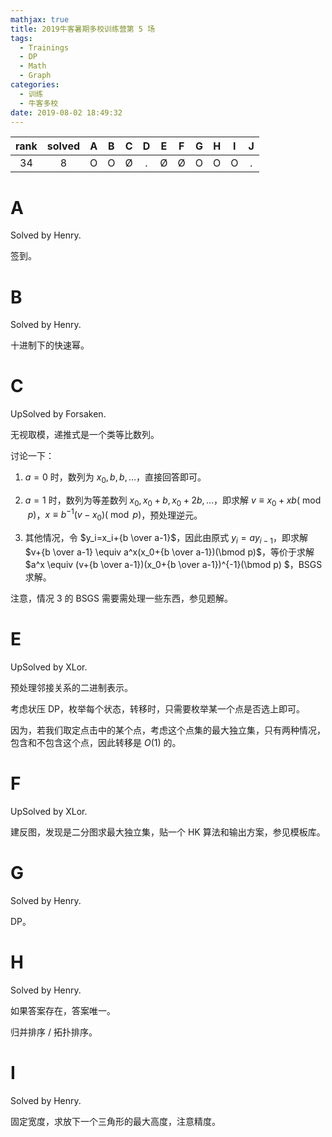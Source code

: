 ```yaml
---
mathjax: true
title: 2019牛客暑期多校训练营第 5 场
tags:
  - Trainings
  - DP
  - Math
  - Graph
categories:
  - 训练
  - 牛客多校
date: 2019-08-02 18:49:32
---
```


| rank | solved |  A  |  B  |  C  |  D  |  E  |  F  |  G  |  H  |  I  |  J  |
| :--: | :----: | :-: | :-: | :-: | :-: | :-: | :-: | :-: | :-: | :-: | :-: |
|  34  |    8   |  O  |  O  |  Ø  |  .  |  Ø  |  Ø  |  O  |  O  |  O  |  .  |

<!--more-->

# A

Solved by Henry.

签到。

# B

Solved by Henry.

十进制下的快速幂。

# C

UpSolved by Forsaken.

无视取模，递推式是一个类等比数列。

讨论一下：

1. $a=0$ 时，数列为 $x_0, b, b, \dots$，直接回答即可。

2. $a=1$ 时，数列为等差数列 $x_0, x_0+b, x_0+2b, \dots$，即求解 $v \equiv x_0+ xb (\bmod p)$，$x\equiv b^{-1}(v-x_0)(\bmod p)$，预处理逆元。

3. 其他情况，令 $y_i=x_i+{b \over a-1}$，因此由原式 $y_i=ay_{i-1}$，即求解 $v+{b \over a-1} \equiv a^x(x_0+{b \over a-1})(\bmod p)$，等价于求解 $a^x \equiv (v+{b \over a-1})(x_0+{b \over a-1})^{-1}(\bmod p) $，BSGS 求解。

注意，情况 $3$ 的 BSGS 需要需处理一些东西，参见题解。

# E

UpSolved by XLor.

预处理邻接关系的二进制表示。

考虑状压 DP，枚举每个状态，转移时，只需要枚举某一个点是否选上即可。

因为，若我们取定点击中的某个点，考虑这个点集的最大独立集，只有两种情况，包含和不包含这个点，因此转移是 $O(1)$ 的。

# F

UpSolved by XLor.

建反图，发现是二分图求最大独立集，贴一个 HK 算法和输出方案，参见模板库。

# G

Solved by Henry.

DP。

# H

Solved by Henry.

如果答案存在，答案唯一。

归并排序 / 拓扑排序。

# I

Solved by Henry.

固定宽度，求放下一个三角形的最大高度，注意精度。